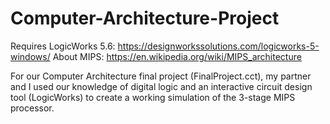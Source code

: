 # Computer-Architecture-Project

Requires LogicWorks 5.6: https://designworkssolutions.com/logicworks-5-windows/
About MIPS: https://en.wikipedia.org/wiki/MIPS_architecture

For our Computer Architecture final project (FinalProject.cct), my partner and I used our knowledge of digital logic and an interactive circuit design tool (LogicWorks) to create a working simulation of the 3-stage MIPS processor.
